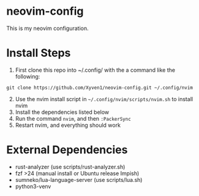 # neovim-config
This is my neovim configuration.

# Install Steps

1. First clone this repo into ~/.config/ with the a command like the following:

`git clone https://github.com/Xyven1/neovim-config.git ~/.config/nvim`

2. Use the nvim install script in `~/.config/nvim/scripts/nvim.sh` to install nvim
3. Install the dependencies listed below
3. Run the command `nvim`, and then `:PackerSync`
4. Restart nvim, and everything should work

# External Dependencies
- rust-analyzer                 (use scripts/rust-analyzer.sh)
- fzf >24                       (manual install or Ubuntu release Impish)
- sumneko/lua-language-server   (use scripts/lua.sh)
- python3-venv
